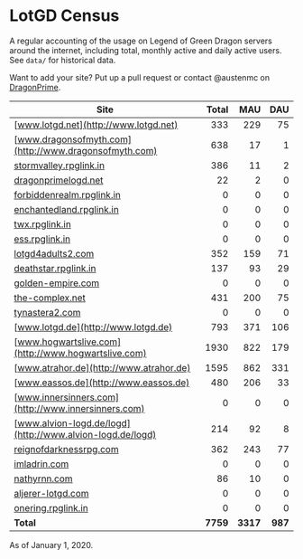 # LotGD Census
A regular accounting of the usage on Legend of Green Dragon servers around the internet, including total, monthly active and daily active users. See `data/` for historical data.

Want to add your site? Put up a pull request or contact @austenmc on [DragonPrime](http://dragonprime.net).


Site | Total | MAU | DAU
--- | ---:| ---:| ---:
[www.lotgd.net](http://www.lotgd.net)|333|229|75
[www.dragonsofmyth.com](http://www.dragonsofmyth.com)|638|17|1
[stormvalley.rpglink.in](http://stormvalley.rpglink.in)|386|11|2
[dragonprimelogd.net](http://dragonprimelogd.net)|22|2|0
[forbiddenrealm.rpglink.in](http://forbiddenrealm.rpglink.in)|0|0|0
[enchantedland.rpglink.in](http://enchantedland.rpglink.in)|0|0|0
[twx.rpglink.in](http://twx.rpglink.in)|0|0|0
[ess.rpglink.in](http://ess.rpglink.in)|0|0|0
[lotgd4adults2.com](http://lotgd4adults2.com)|352|159|71
[deathstar.rpglink.in](http://deathstar.rpglink.in)|137|93|29
[golden-empire.com](http://golden-empire.com)|0|0|0
[the-complex.net](http://the-complex.net)|431|200|75
[tynastera2.com](http://tynastera2.com)|0|0|0
[www.lotgd.de](http://www.lotgd.de)|793|371|106
[www.hogwartslive.com](http://www.hogwartslive.com)|1930|822|179
[www.atrahor.de](http://www.atrahor.de)|1595|862|331
[www.eassos.de](http://www.eassos.de)|480|206|33
[www.innersinners.com](http://www.innersinners.com)|0|0|0
[www.alvion-logd.de/logd](http://www.alvion-logd.de/logd)|214|92|8
[reignofdarknessrpg.com](http://reignofdarknessrpg.com)|362|243|77
[imladrin.com](http://imladrin.com)|0|0|0
[nathyrnn.com](http://nathyrnn.com)|86|10|0
[aljerer-lotgd.com](http://aljerer-lotgd.com)|0|0|0
[onering.rpglink.in](http://onering.rpglink.in)|0|0|0
**Total**|**7759**|**3317**|**987**

As of January 1, 2020.
